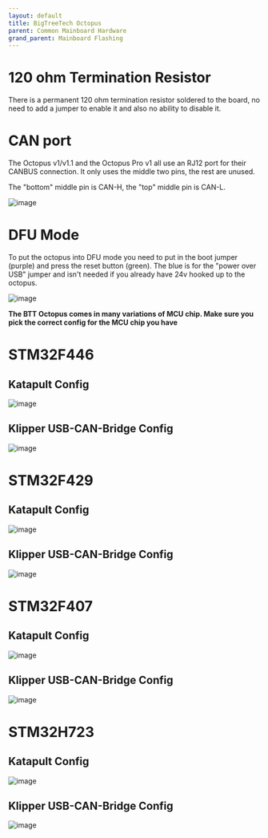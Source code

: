 ```yaml
---
layout: default 
title: BigTreeTech Octopus
parent: Common Mainboard Hardware
grand_parent: Mainboard Flashing
---
```


# 120 ohm Termination Resistor

There is a permanent 120 ohm termination resistor soldered to the board, no need to add a jumper to enable it and also no ability to disable it.

# CAN port

The Octopus v1/v1.1 and the Octopus Pro v1 all use an RJ12 port for their CANBUS connection. It only uses the middle two pins, the rest are unused. 

The "bottom" middle pin is CAN-H, the "top" middle pin is CAN-L.

![image](https://github.com/user-attachments/assets/d03e250a-7c06-437c-aa29-36bf6a5d7020)


# DFU Mode

To put the octopus into DFU mode you need to put in the boot jumper (purple) and press the reset button (green). The blue is for the "power over USB" jumper and isn't needed if you already have 24v hooked up to the octopus.

![image](https://user-images.githubusercontent.com/124253477/229234235-345ff23e-cc9e-4d61-ab7e-3df27dda1eb5.png)


**The BTT Octopus comes in many variations of MCU chip. Make sure you pick the correct config for the MCU chip you have**

# STM32F446
## Katapult Config

![image](https://github.com/Esoterical/voron_canbus/assets/124253477/673ce3c6-5bd7-48a8-bcd4-99aeefb0f0a2)

## Klipper USB-CAN-Bridge Config

![image](https://user-images.githubusercontent.com/124253477/221378034-ac82a51e-6ba7-4288-8186-91a6733dbd2f.png)


# STM32F429
## Katapult Config

![image](https://github.com/Esoterical/voron_canbus/assets/124253477/41d4bfe5-ed20-4956-93fd-cb3b99250aae)

## Klipper USB-CAN-Bridge Config

![image](https://user-images.githubusercontent.com/124253477/221378352-e22e8719-6a26-499a-9f9f-375c0baa1cd6.png)


# STM32F407
## Katapult Config

![image](https://github.com/Esoterical/voron_canbus/assets/124253477/ec17d20a-2aba-4cc5-809f-aa1748a76a63)

## Klipper USB-CAN-Bridge Config

![image](https://user-images.githubusercontent.com/124253477/221378459-561064a6-deaa-4590-85b9-058f480871e2.png)


# STM32H723
## Katapult Config

![image](https://github.com/Esoterical/voron_canbus/assets/124253477/e9850f4a-d4d9-438b-8b95-3fd21cd790d8)

## Klipper USB-CAN-Bridge Config

![image](https://user-images.githubusercontent.com/124253477/221378502-d3aee8c7-c4ba-42da-838b-3e64cfc6262d.png)
